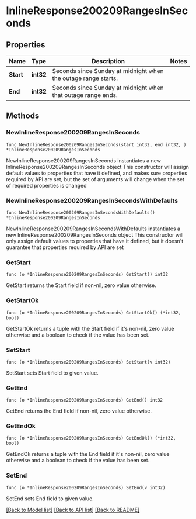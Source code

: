 # InlineResponse200209RangesInSeconds

## Properties

Name | Type | Description | Notes
------------ | ------------- | ------------- | -------------
**Start** | **int32** | Seconds since Sunday at midnight when the outage range starts. | 
**End** | **int32** | Seconds since Sunday at midnight when that outage range ends. | 

## Methods

### NewInlineResponse200209RangesInSeconds

`func NewInlineResponse200209RangesInSeconds(start int32, end int32, ) *InlineResponse200209RangesInSeconds`

NewInlineResponse200209RangesInSeconds instantiates a new InlineResponse200209RangesInSeconds object
This constructor will assign default values to properties that have it defined,
and makes sure properties required by API are set, but the set of arguments
will change when the set of required properties is changed

### NewInlineResponse200209RangesInSecondsWithDefaults

`func NewInlineResponse200209RangesInSecondsWithDefaults() *InlineResponse200209RangesInSeconds`

NewInlineResponse200209RangesInSecondsWithDefaults instantiates a new InlineResponse200209RangesInSeconds object
This constructor will only assign default values to properties that have it defined,
but it doesn't guarantee that properties required by API are set

### GetStart

`func (o *InlineResponse200209RangesInSeconds) GetStart() int32`

GetStart returns the Start field if non-nil, zero value otherwise.

### GetStartOk

`func (o *InlineResponse200209RangesInSeconds) GetStartOk() (*int32, bool)`

GetStartOk returns a tuple with the Start field if it's non-nil, zero value otherwise
and a boolean to check if the value has been set.

### SetStart

`func (o *InlineResponse200209RangesInSeconds) SetStart(v int32)`

SetStart sets Start field to given value.


### GetEnd

`func (o *InlineResponse200209RangesInSeconds) GetEnd() int32`

GetEnd returns the End field if non-nil, zero value otherwise.

### GetEndOk

`func (o *InlineResponse200209RangesInSeconds) GetEndOk() (*int32, bool)`

GetEndOk returns a tuple with the End field if it's non-nil, zero value otherwise
and a boolean to check if the value has been set.

### SetEnd

`func (o *InlineResponse200209RangesInSeconds) SetEnd(v int32)`

SetEnd sets End field to given value.



[[Back to Model list]](../README.md#documentation-for-models) [[Back to API list]](../README.md#documentation-for-api-endpoints) [[Back to README]](../README.md)


